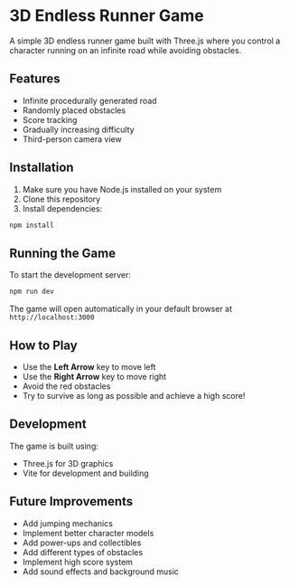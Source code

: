 # 3D Endless Runner Game

A simple 3D endless runner game built with Three.js where you control a character running on an infinite road while avoiding obstacles.

## Features
- Infinite procedurally generated road
- Randomly placed obstacles
- Score tracking
- Gradually increasing difficulty
- Third-person camera view

## Installation

1. Make sure you have Node.js installed on your system
2. Clone this repository
3. Install dependencies:
```bash
npm install
```

## Running the Game

To start the development server:
```bash
npm run dev
```

The game will open automatically in your default browser at `http://localhost:3000`

## How to Play

- Use the **Left Arrow** key to move left
- Use the **Right Arrow** key to move right
- Avoid the red obstacles
- Try to survive as long as possible and achieve a high score!

## Development

The game is built using:
- Three.js for 3D graphics
- Vite for development and building

## Future Improvements
- Add jumping mechanics
- Implement better character models
- Add power-ups and collectibles
- Add different types of obstacles
- Implement high score system
- Add sound effects and background music 